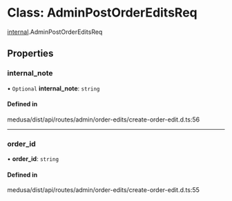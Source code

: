 # Class: AdminPostOrderEditsReq

[internal](../modules/internal-13.md).AdminPostOrderEditsReq

## Properties

### internal\_note

• `Optional` **internal\_note**: `string`

#### Defined in

medusa/dist/api/routes/admin/order-edits/create-order-edit.d.ts:56

___

### order\_id

• **order\_id**: `string`

#### Defined in

medusa/dist/api/routes/admin/order-edits/create-order-edit.d.ts:55
